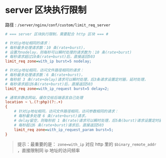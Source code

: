 # server 区块执行限制

路径 : `/server/nginx/conf/custom/limit_req_server`

```ini
# === server 区块执行限制，需要配合 http 区块 === #

# 针对ip地址相同的请求：
# 每秒最多处理请求数：10 条(rate+burst)，
# 设置为nodelay，则每秒可以瞬时处理的请求数为：10 条(rate+burst)
# 每秒请求超过10条(rate+burst)后，直接返回503
limit_req zone=with_ip burst=5 nodelay;

# 针对ip地址相同，访问文件路径相同的请求：
# 每秒最多处理请求数：6 条(rate+burst)，
# 每秒前 3 条(rate+delay)请求可以瞬时处理，后3条请求设置定时器，延时处理，
# 每秒请求超过6条(rate+burst)后，直接返回503
limit_req zone=with_ip_request burst=5 delay=2;

# 通常非静态网站，缓存交给后端语言自己处理
location ~ \.(?:php)(?:.+)
{
    # 针对ip地址相同，访问文件路径相同，访问参数相同的请求：
    # 每秒最多处理 6 条(rate+burst)请求，
    # delay留空，则每秒前 1 条(rate)请求可以瞬时处理，后5条(burst)请求设置定时器，延时处理，
    # 每秒超过6 条(rate+burst)请求后，直接返回503
    limit_req zone=with_ip_request_param burst=5;
}
```

> 提示：最重要的是： `zone=with_ip` 对应 http 里的 `$binary_remote_addr` ，直接限制同 ip 地址的访问频率
